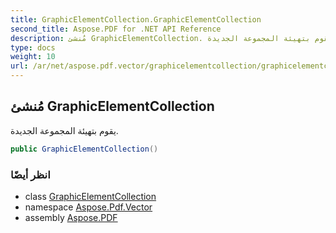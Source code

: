 ```yaml
---
title: GraphicElementCollection.GraphicElementCollection
second_title: Aspose.PDF for .NET API Reference
description: مُنشئ GraphicElementCollection. يقوم بتهيئة المجموعة الجديدة
type: docs
weight: 10
url: /ar/net/aspose.pdf.vector/graphicelementcollection/graphicelementcollection/
---
```

## مُنشئ GraphicElementCollection

يقوم بتهيئة المجموعة الجديدة.

```csharp
public GraphicElementCollection()
```

### انظر أيضًا

* class [GraphicElementCollection](../)
* namespace [Aspose.Pdf.Vector](../../../aspose.pdf.vector/)
* assembly [Aspose.PDF](../../../)